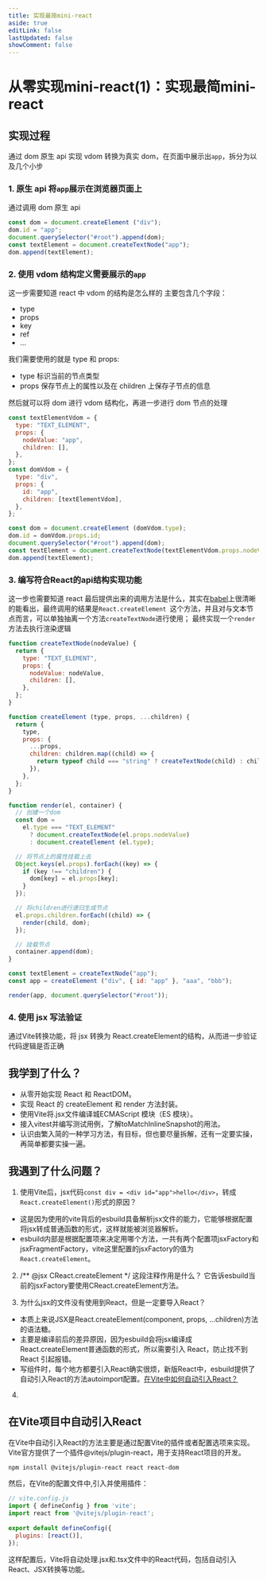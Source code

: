 ```yaml
---
title: 实现最简mini-react
aside: true
editLink: false
lastUpdated: false
showComment: false
---
```


# 从零实现mini-react(1)：实现最简mini-react


## 实现过程
通过 dom 原生 api 实现 vdom 转换为真实 dom，在页面中展示出`app`，拆分为以及几个小步

### 1. 原生 api 将`app`展示在浏览器页面上

通过调用 dom 原生 api

```js
const dom = document.createElement ("div");
dom.id = "app";
document.querySelector("#root").append(dom);
const textElement = document.createTextNode("app");
dom.append(textElement);
```

### 2. 使用 vdom 结构定义需要展示的`app`

这一步需要知道 react 中 vdom 的结构是怎么样的
主要包含几个字段：
- type
- props
- key
- ref 
- ...

我们需要使用的就是 type 和 props:
- type 标识当前的节点类型
- props 保存节点上的属性以及在 children 上保存子节点的信息

然后就可以将 dom 进行 vdom 结构化，再进一步进行 dom 节点的处理

```js
const textElementVdom = {
  type: "TEXT_ELEMENT",
  props: {
    nodeValue: "app",
    children: [],
  },
};
const domVdom = {
  type: "div",
  props: {
    id: "app",
    children: [textElementVdom],
  },
};

const dom = document.createElement (domVdom.type);
dom.id = domVdom.props.id;
document.querySelector("#root").append(dom);
const textElement = document.createTextNode(textElementVdom.props.nodeValue);
dom.append(textElement);
```

### 3. 编写符合React的api结构实现功能

这一步也需要知道 react 最后提供出来的调用方法是什么，其实在[babel](https://babeljs.io/rep)上很清晰的能看出，最终调用的结果是`React.createElement `这个方法，并且对与文本节点而言，可以单独抽离一个方法`createTextNode`进行使用；
最终实现一个`render`方法去执行渲染逻辑

```js
function createTextNode(nodeValue) {
  return {
    type: "TEXT_ELEMENT",
    props: {
      nodeValue: nodeValue,
      children: [],
    },
  };
}

function createElement (type, props, ...children) {
  return {
    type,
    props: {
      ...props,
      children: children.map((child) => {
        return typeof child === "string" ? createTextNode(child) : child;
      }),
    },
  };
}

function render(el, container) {
  // 创建一个dom
  const dom =
    el.type === "TEXT_ELEMENT"
      ? document.createTextNode(el.props.nodeValue)
      : document.createElement (el.type);

  // 将节点上的属性挂载上去
  Object.keys(el.props).forEach((key) => {
    if (key !== "children") {
      dom[key] = el.props[key];
    }
  });

  // 将children进行递归生成节点
  el.props.children.forEach((child) => {
    render(child, dom);
  });

  // 挂载节点
  container.append(dom);
}

const textElement = createTextNode("app");
const app = createElement ("div", { id: "app" }, "aaa", "bbb");

render(app, document.querySelector("#root"));
```


### 4. 使用 jsx 写法验证
通过Vite转换功能，将 jsx 转换为 React.createElement的结构，从而进一步验证代码逻辑是否正确


## 我学到了什么？
- 从零开始实现 React 和 ReactDOM。
- 实现 React 的 createElement 和 render 方法封装。
- 使用Vite将.jsx文件编译城ECMAScript 模块（ES 模块）。
- 接入vitest并编写测试用例，了解toMatchInlineSnapshot的用法。
- 认识由繁入简的一种学习方法，有目标，但也要尽量拆解，还有一定要实操，再简单都要实操一遍。


## 我遇到了什么问题？
1. 使用Vite后，jsx代码`const div = <div id="app">hello</div>`，转成`React.createElement()`形式的原因？<br>
- 这是因为使用的vite背后的esbuild具备解析jsx文件的能力，它能够根据配置将jsx转成普通函数的形式，这样就能被浏览器解析。
- esbuild内部是根据配置项来决定用哪个方法，一共有两个配置项jsxFactory和jsxFragmentFactory，vite这里配置的jsxFactory的值为`React.createElement`。

2. /** @jsx CReact.createElement */ 这段注释作用是什么？
它告诉esbuild当前的jsxFactory要使用CReact.createElement方法。

3. 为什么jsx的文件没有使用到React，但是一定要导入React？
- 本质上来说JSX是React.createElement(component, props, ...children)方法的语法糖。
- 主要是编译前后的差异原因，因为esbuild会将jsx编译成React.createElement普通函数的形式，所以需要引入 React，防止找不到 React 引起报错。
- 写组件时，每个地方都要引入React确实很烦，新版React中，esbuild提供了自动引入React的方法autoimport配置。<a href="#在vite项目中自动引入react" >在Vite中如何自动引入React？</a>

4.

<!-- render使用递归的方式实现dom的创建，当层级非常非常深的时候可能会出现页面渲染卡顿，原因就是render 的执行时间过长，超过了浏览器一帧一帧渲染视图的时间，我们知道执行js会阻塞dom 渲染，因此会有卡顿问题出现。明天的任务调度器➕fiber 架构是要解决这个问题得 -->


## 在Vite项目中自动引入React
在Vite中自动引入React的方法主要是通过配置Vite的插件或者配置选项来实现。Vite官方提供了一个插件@vitejs/plugin-react，用于支持React项目的开发。

``` bash
npm install @vitejs/plugin-react react react-dom
```

然后，在Vite的配置文件中,引入并使用插件：
``` javascript
// vite.config.js
import { defineConfig } from 'vite';
import react from '@vitejs/plugin-react';
 
export default defineConfig({
  plugins: [react()],
});
```

这样配置后，Vite将自动处理.jsx和.tsx文件中的React代码，包括自动引入React、JSX转换等功能。


